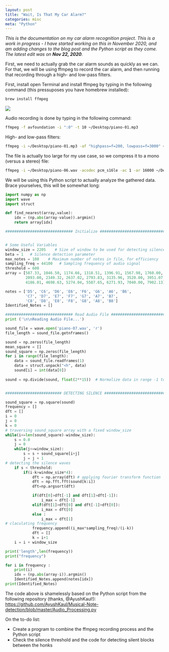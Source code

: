 ```yaml
---
layout: post
title: "Wait, Is That My Car Alarm?"
categories: misc
meta: "Python"
---
```


*This is the documentation on my car alarm recognition project. This is a work in progress - I have started working on this in November 2020, and am adding changes to the blog post and the Python script as they come. The latest edit was on **Nov 22, 2020**.*

First, we need to actually grab the car alarm sounds as quickly as we can. For that, we will be using ffmpeg to record the car alarm, and then running that recording through a high- and low-pass filters.

First, install open Terminal and install ffmpeg by typing in the following command (this pressuposes you have homebrew installed):

```bash
brew install ffmpeg
```
![](https://i.imgur.com/s2i2MWx.png)

Audio recording is done by typing in the following command:
```bash
ffmpeg -f avfoundation -i ":0" -t 10 ~/Desktop/piano-01.mp3 
```
High- and low-pass filters:
```bash
ffmpeg -i ~/Desktop/piano-01.mp3 -af "highpass=f=200, lowpass=f=3000" ~/Desktop/piano-03.mp3
```
The file is actually too large for my use case, so we compress it to a mono (versus a stereo) file:
```bash
ffmpeg -i ~/Desktop/piano-06.wav -acodec pcm_s16le -ac 1 -ar 16000 ~/Desktop/piano-07.wav
```
We will be using this Python script to actually analyze the gathered data. Brace yourselves, this will be somewhat long:

```python
import numpy as np
import wave
import struct

def find_nearest(array,value):
    idx = (np.abs(array-value)).argmin()
    return array[idx]

############################## Initialize ##################################


# Some Useful Variables
window_size = 2205    # Size of window to be used for detecting silence
beta = 1   # Silence detection parameter
max_notes = 100    # Maximum number of notes in file, for efficiency
sampling_freq = 44100	# Sampling frequency of audio signal
threshold = 600
array = [587.33, 1046.50, 1174.66, 1318.51, 1396.91, 1567.98, 1760.00, 1975.53,
         2093.00, 2349.32, 2637.02, 2793.83, 3135.96, 3520.00, 3951.07,
         4186.01, 4698.63, 5274.04, 5587.65, 6271.93, 7040.00, 7902.13]

notes = ['D5', 'C6', 'D6', 'E6', 'F6', 'G6', 'A6', 'B6',
         'C7', 'D7', 'E7', 'F7', 'G7', 'A7', 'B7',
         'C8', 'D8', 'E8', 'F8', 'G8', 'A8', 'B8']
Identified_Notes = []

############################## Read Audio File #############################
print ('\n\nReading Audio File...')

sound_file = wave.open('piano-07.wav', 'r')
file_length = sound_file.getnframes()

sound = np.zeros(file_length)
mean_square = []
sound_square = np.zeros(file_length)
for i in range(file_length):
    data = sound_file.readframes(1)
    data = struct.unpack("<h", data)
    sound[i] = int(data[0])
    
sound = np.divide(sound, float(2**15))	# Normalize data in range -1 to 1


######################### DETECTING SILENCE ##################################

sound_square = np.square(sound)
frequency = []
dft = []
i = 0
j = 0
k = 0    
# traversing sound_square array with a fixed window_size
while(i<=len(sound_square)-window_size):
	s = 0.0
	j = 0
	while(j<=window_size):
		s = s + sound_square[i+j]
		j = j + 1	
# detecting the silence waves
	if s < threshold:
		if(i-k>window_size*4):
			dft = np.array(dft) # applying fourier transform function
			dft = np.fft.fft(sound[k:i])
			dft=np.argsort(dft)

			if(dft[0]>dft[-1] and dft[1]>dft[-1]):
				i_max = dft[-1]
			elif(dft[1]>dft[0] and dft[-1]>dft[0]):
				i_max = dft[0]
			else :	
				i_max = dft[1]
# claculating frequency				
			frequency.append((i_max*sampling_freq)/(i-k))
			dft = []
			k = i+1
	i = i + window_size

print('length',len(frequency))
print("frequency")   

for i in frequency :
	print(i)
	idx = (np.abs(array-i)).argmin()
	Identified_Notes.append(notes[idx])
print(Identified_Notes)

```

The code above is shamelessly based on the Python script from the following repository (thanks, @AyushKaul!): https://github.com/AyushKaul/Musical-Note-detection/blob/master/Audio_Processing.py

On the to-do list: 
- Create a program to combine the ffmpeg recording process and the Python script
- Check the silence threshold and the code for detecting silent blocks between the honks

